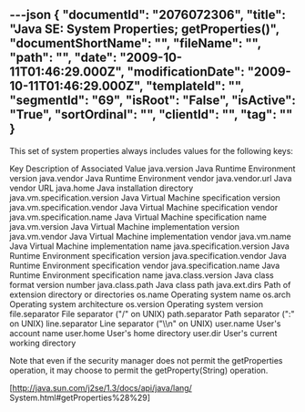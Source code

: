 ---json
{
  "documentId": "2076072306",
  "title": "Java SE: System Properties; getProperties()",
  "documentShortName": "",
  "fileName": "",
  "path": "",
  "date": "2009-10-11T01:46:29.000Z",
  "modificationDate": "2009-10-11T01:46:29.000Z",
  "templateId": "",
  "segmentId": "69",
  "isRoot": "False",
  "isActive": "True",
  "sortOrdinal": "",
  "clientId": "",
  "tag": ""
}
---

This set of system properties always includes values for the following keys:

Key 	Description of Associated Value
java.version 	Java Runtime Environment version
java.vendor 	Java Runtime Environment vendor
java.vendor.url 	Java vendor URL
java.home 	Java installation directory
java.vm.specification.version 	Java Virtual Machine specification version
java.vm.specification.vendor 	Java Virtual Machine specification vendor
java.vm.specification.name 	Java Virtual Machine specification name
java.vm.version 	Java Virtual Machine implementation version
java.vm.vendor 	Java Virtual Machine implementation vendor
java.vm.name 	Java Virtual Machine implementation name
java.specification.version 	Java Runtime Environment specification version
java.specification.vendor 	Java Runtime Environment specification vendor
java.specification.name 	Java Runtime Environment specification name
java.class.version 	Java class format version number
java.class.path 	Java class path
java.ext.dirs 	Path of extension directory or directories
os.name 	Operating system name
os.arch 	Operating system architecture
os.version 	Operating system version
file.separator 	File separator (&quot;/&quot; on UNIX)
path.separator 	Path separator (&quot;:&quot; on UNIX)
line.separator 	Line separator (&quot;&bsol;&bsol;n&quot; on UNIX)
user.name 	User's account name
user.home 	User's home directory
user.dir 	User's current working directory

Note that even if the security manager does not permit the getProperties operation, it may choose to permit the getProperty(String) operation.

[http://java.sun.com/j2se/1.3/docs/api/java/lang/
    System.html#getProperties%28%29]
